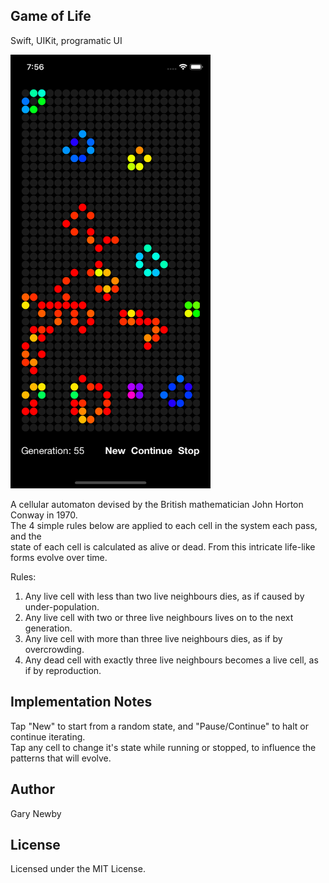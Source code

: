 Game of Life
------------

Swift, UIKit, programatic UI

<img src="https://github.com/garynewby/Game-of-Life/blob/master/GameOfLife/Assets.xcassets/GOL.imageset/GOL.png" width="320">

A cellular automaton devised by the British mathematician John Horton Conway in 1970.  
The 4 simple rules below are applied to each cell in the system each pass, and the  
state of each cell is calculated as alive or dead. From this intricate life-like  
forms evolve over time.  

Rules:  
1. Any live cell with less than two live neighbours dies, as if caused by under-population.  
2. Any live cell with two or three live neighbours lives on to the next generation.  
3. Any live cell with more than three live neighbours dies, as if by overcrowding.  
4. Any dead cell with exactly three live neighbours becomes a live cell, as if by reproduction.  

Implementation Notes
--------------------
Tap "New" to start from a random state, and "Pause/Continue" to halt or continue iterating.  
Tap any cell to change it's state while running or stopped, to influence the patterns that will evolve.

Author
------
Gary Newby

License
-------
Licensed under the MIT License.

